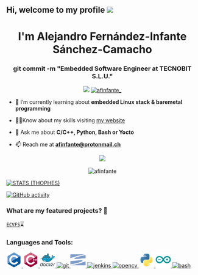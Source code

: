 ## Hi, welcome to my profile <img src="https://raw.githubusercontent.com/iampavangandhi/iampavangandhi/master/gifs/Hi.gif" width="30px">

<h1 align="center">I'm Alejandro Fernández-Infante Sánchez-Camacho</h1>
<h3 align="center">git commit -m "Embedded Software Engineer at TECNOBIT S.L.U."</h3>

<p align="center">
  <a href="https://www.linkedin.com/in/afinfante/" target="_blank"><img src="https://img.shields.io/badge/Linkedin-Follow%20Alejandro-blue?logo=linkedin" /></a>
  <a href="https://twitter.com/afinfante_" target="_blank"><img src="https://img.shields.io/twitter/follow/afinfante_?logo=twitter&style=for-the-badge" alt="afinfante_" /></a>
</p>

- 🌱 I’m currently learning about **embedded Linux stack & baremetal programming**

- 👨‍💻Know about my skills visiting [my website](https://afinfante.github.io/website)

- 💬 Ask me about **C/C++, Python, Bash or Yocto**

- 📫 Reach me at **afinfante@protonmail.ch**

<p align="center">
  <img src="https://github-readme-stats.vercel.app/api?username=afinfante&count_private=true&show_icons=true&theme=react&include_all_commits=true&hide=contribs" />
</p>

<p align="center">
  <img src="https://komarev.com/ghpvc/?username=afinfante&label=Profile%20views&color=0e75b6&style=flat" alt="afinfante" />
</p>

<p align="center">

[![STATS (THOPHES)](https://github-profile-trophy.vercel.app/?username=afinfante&theme=gruvbox&margin-w=10&margin-h=15&column=8)](https://github.com/afinfante)

  [![GitHub activity](https://activity-graph.herokuapp.com/graph?username=afinfante&theme=react-dark)](https://github.com/afinfante)

</p>

### What are my featured projects? :rocket:
<code>[ECVFS](https://github.com/afinfante/ECVFS)</code>:hourglass:

<h3 align="left">Languages and Tools:</h3>
<p align="left">
   <a href="https://www.cprogramming.com/" target="_blank"> <img src="https://raw.githubusercontent.com/devicons/devicon/master/icons/c/c-original.svg" alt="c" width="40" height="40"/> </a>
   <a href="https://en.cppreference.com/w/" target="_blank"> <img src="https://raw.githubusercontent.com/devicons/devicon/master/icons/cplusplus/cplusplus-original.svg" alt="cplusplus" width="40" height="40"/> </a>
   <a href="https://www.docker.com/" target="_blank"> <img src="https://raw.githubusercontent.com/devicons/devicon/master/icons/docker/docker-original-wordmark.svg" alt="docker" width="40" height="40"/> </a>
   <a href="https://git-scm.com/" target="_blank"> <img src="https://www.vectorlogo.zone/logos/git-scm/git-scm-icon.svg" alt="git" width="40" height="40"/> </a>
   <a href="https://subversion.apache.org/" target="_blank"> <img src="https://raw.githubusercontent.com/devicons/devicon/master/icons/subversion/subversion-original.svg" alt="svn" width="40" height="40"/> </a>
   <a href="https://www.jenkins.io" target="_blank"> <img src="https://www.vectorlogo.zone/logos/jenkins/jenkins-icon.svg" alt="jenkins" width="40" height="40"/> </a>
   <a href="https://opencv.org/" target="_blank"> <img src="https://www.vectorlogo.zone/logos/opencv/opencv-icon.svg" alt="opencv" width="40" height="40"/> </a>
   <a href="https://www.python.org" target="_blank"> <img src="https://raw.githubusercontent.com/devicons/devicon/master/icons/python/python-original.svg" alt="python" width="40" height="40"/> </a>
   <a href="https://www.arduino.cc/" target="_blank"> <img src="https://raw.githubusercontent.com/devicons/devicon/master/icons/arduino/arduino-original.svg" alt="arduino" width="40" height="40"/> </a>
   <a href="https://www.gnu.org/software/bash/manual/bash.html" target="_blank"> <img src="https://www.vectorlogo.zone/logos/gnu_bash/gnu_bash-icon.svg" alt="bash" width="40" height="40"/> </a> </p>

